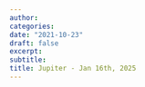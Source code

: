 ```yaml
---
author:
categories:
date: "2021-10-23"
draft: false
excerpt: 
subtitle: 
title: Jupiter - Jan 16th, 2025
---
```



